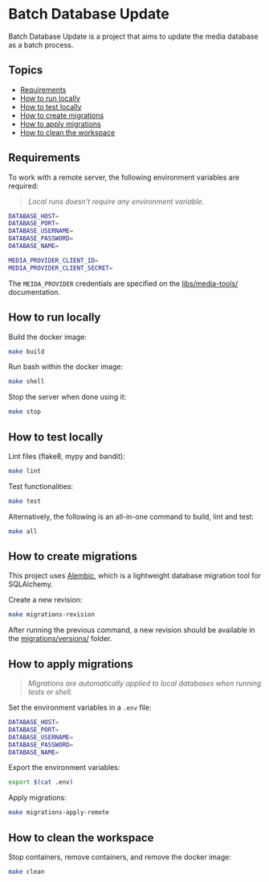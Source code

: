 # Batch Database Update

Batch Database Update is a project that aims to update the media database as a batch process.

## Topics

* [Requirements](#requirements)
* [How to run locally](#how-to-run-locally)
* [How to test locally](#how-to-test-locally)
* [How to create migrations](#how-to-create-migrations)
* [How to apply migrations](#how-to-apply-migrations)
* [How to clean the workspace](#how-to-clean-the-workspace)

## Requirements

To work with a remote server, the following environment variables are required:

> *Local runs doesn't require any environment variable.*

```sh
DATABASE_HOST=
DATABASE_PORT=
DATABASE_USERNAME=
DATABASE_PASSWORD=
DATABASE_NAME=

MEDIA_PROVIDER_CLIENT_ID=
MEDIA_PROVIDER_CLIENT_SECRET=
```

The `MEIDA_PROVIDER` credentials are specified on the [libs/media-tools/](../../libs/media-tools/README.md#requirements) documentation.

## How to run locally

Build the docker image:

```sh
make build
```

Run bash within the docker image:

```sh
make shell
```

Stop the server when done using it:

```sh
make stop
```

## How to test locally

Lint files (flake8, mypy and bandit):

```sh
make lint
```

Test functionalities:

```sh
make test
```

Alternatively, the following is an all-in-one command to build, lint and test:

```sh
make all
```

## How to create migrations

This project uses [Alembic](https://alembic.sqlalchemy.org/en/latest/), which is a lightweight database migration tool for SQLAlchemy.

Create a new revision:

```sh
make migrations-revision
```

After running the previous command, a new revision should be available in the [migrations/versions/](./migrations/versions/) folder.

## How to apply migrations

> *Migrations are automatically applied to local databases when running tests or shell.*

Set the environment variables in a `.env` file:

```sh
DATABASE_HOST=
DATABASE_PORT=
DATABASE_USERNAME=
DATABASE_PASSWORD=
DATABASE_NAME=
```

Export the environment variables:

```sh
export $(cat .env)
```

Apply migrations:

```sh
make migrations-apply-remote
```

## How to clean the workspace

Stop containers, remove containers, and remove the docker image:

```sh
make clean
```
